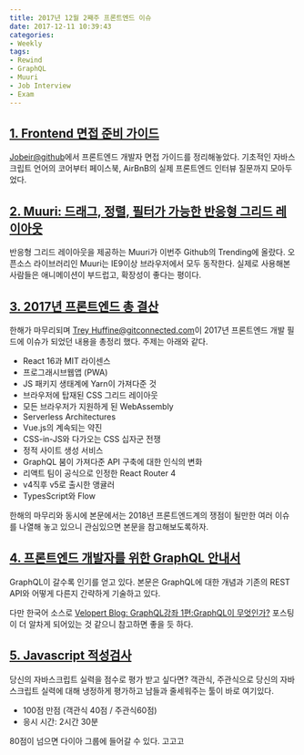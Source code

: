 ```yaml
---
title: 2017년 12월 2째주 프론트엔드 이슈
date: 2017-12-11 10:39:43
categories:
- Weekly
tags:
- Rewind
- GraphQL
- Muuri
- Job Interview
- Exam
---
```


## [1. Frontend 면접 준비 가이드](https://github.com/Jobeir/front-end-interview-preparation-guide)

[Jobeir@github](https://github.com/Jobeir)에서 프론트엔드 개발자 면접 가이드를 정리해놓았다.
기초적인 자바스크립트 언어의 코어부터 페이스북, AirBnB의 실제 프론트엔드 인터뷰 질문까지 모아두었다.


## [2. Muuri: 드래그, 정렬, 필터가 가능한 반응형 그리드 레이아웃](https://haltu.github.io/muuri/)

반응형 그리드 레이아웃을 제공하는 Muuri가 이번주 Github의 Trending에 올랐다. 오픈소스 라이브러리인 Muuri는 IE9이상 브라우저에서 모두 동작한다.
실제로 사용해본 사람들은 애니메이션이 부드럽고, 확장성이 좋다는 평이다.

## [3. 2017년 프론트엔드 총 결산](https://levelup.gitconnected.com/a-recap-of-front-end-development-in-2017-7072ce99e727)

한해가 마무리되며 [Trey Huffine@gitconnected.com](https://levelup.gitconnected.com/@treyhuffine?source=post_header_lockup)이 2017년 프론트엔드 개발 필드에 이슈가 되었던 내용을 총정리 했다. 주제는 아래와 같다.

- React 16과 MIT 라이센스
- 프로그래시브웹앱 (PWA)
- JS 패키지 생태계에 Yarn이 가져다준 것
- 브라우저에 탑재된 CSS 그리드 레이아웃
- 모든 브라우저가 지원하게 된 WebAssembly
- Serverless Architectures
- Vue.js의 계속되는 약진
- CSS-in-JS와 다가오는 CSS 십자군 전쟁 
- 정적 사이트 생성 서비스
- GraphQL 붐이 가져다준 API 구축에 대한 인식의 변화
- 리액트 팀이 공식으로 인정한 React Router 4
- v4직후 v5로 출시한 앵귤러
- TypesScript와 Flow


한해의 마무리와 동시에 본문에서는 2018년 프론트엔드계의 쟁점이 될만한 여러 이슈를 나열해 놓고 있으니 관심있으면 본문을 참고해보도록하자.

## [4. 프론트엔드 개발자를 위한 GraphQL 안내서](https://css-tricks.com/front-end-developers-guide-graphql/)

GraphQL이 갈수록 인기를 얻고 있다.
본문은 GraphQL에 대한 개념과 기존의 REST API와 어떻게 다른지 간략하게 기술하고 있다.

다만 한국어 소스로 [Velopert Blog: GraphQL강좌 1편:GraphQL이 무엇인가?](https://velopert.com/2318) 포스팅이 더 알차게 되어있는 것 같으니 참고하면 좋을 듯 하다.


## [5. Javascript 적성검사](https://the-javascript-exam.herokuapp.com/)

당신의 자바스크립트 실력을 점수로 평가 받고 싶다면?
객관식, 주관식으로 당신의 자바스크립트 실력에 대해 냉정하게 평가하고 남들과 줄세워주는 툴이 바로 여기있다.

- 100점 만점 (객관식 40점 / 주관식60점)
- 응시 시간: 2시간 30분

80점이 넘으면 다이아 그룹에 들어갈 수 있다. 
고고고